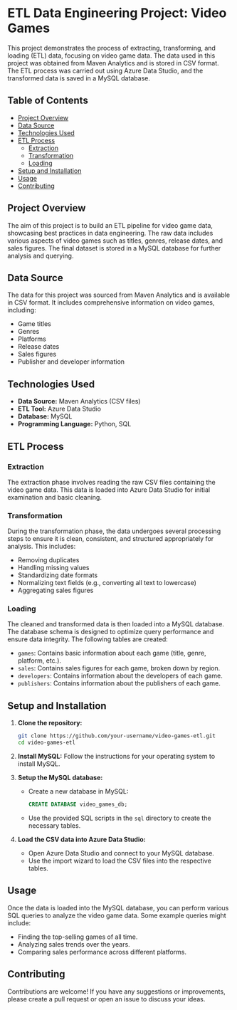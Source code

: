 # ETL Data Engineering Project: Video Games

This project demonstrates the process of extracting, transforming, and loading (ETL) data, focusing on video game data. The data used in this project was obtained from Maven Analytics and is stored in CSV format. The ETL process was carried out using Azure Data Studio, and the transformed data is saved in a MySQL database.

## Table of Contents

- [Project Overview](#project-overview)
- [Data Source](#data-source)
- [Technologies Used](#technologies-used)
- [ETL Process](#etl-process)
  - [Extraction](#extraction)
  - [Transformation](#transformation)
  - [Loading](#loading)
- [Setup and Installation](#setup-and-installation)
- [Usage](#usage)
- [Contributing](#contributing)

## Project Overview

The aim of this project is to build an ETL pipeline for video game data, showcasing best practices in data engineering. The raw data includes various aspects of video games such as titles, genres, release dates, and sales figures. The final dataset is stored in a MySQL database for further analysis and querying.

## Data Source

The data for this project was sourced from Maven Analytics and is available in CSV format. It includes comprehensive information on video games, including:

- Game titles
- Genres
- Platforms
- Release dates
- Sales figures
- Publisher and developer information

## Technologies Used

- **Data Source:** Maven Analytics (CSV files)
- **ETL Tool:** Azure Data Studio
- **Database:** MySQL
- **Programming Language:** Python, SQL

## ETL Process

### Extraction

The extraction phase involves reading the raw CSV files containing the video game data. This data is loaded into Azure Data Studio for initial examination and basic cleaning.

### Transformation

During the transformation phase, the data undergoes several processing steps to ensure it is clean, consistent, and structured appropriately for analysis. This includes:

- Removing duplicates
- Handling missing values
- Standardizing date formats
- Normalizing text fields (e.g., converting all text to lowercase)
- Aggregating sales figures

### Loading

The cleaned and transformed data is then loaded into a MySQL database. The database schema is designed to optimize query performance and ensure data integrity. The following tables are created:

- `games`: Contains basic information about each game (title, genre, platform, etc.).
- `sales`: Contains sales figures for each game, broken down by region.
- `developers`: Contains information about the developers of each game.
- `publishers`: Contains information about the publishers of each game.

## Setup and Installation

1. **Clone the repository:**
   ```bash
   git clone https://github.com/your-username/video-games-etl.git
   cd video-games-etl
   ```

2. **Install MySQL:**
   Follow the instructions for your operating system to install MySQL.

3. **Setup the MySQL database:**
   - Create a new database in MySQL:
     ```sql
     CREATE DATABASE video_games_db;
     ```
   - Use the provided SQL scripts in the `sql` directory to create the necessary tables.

4. **Load the CSV data into Azure Data Studio:**
   - Open Azure Data Studio and connect to your MySQL database.
   - Use the import wizard to load the CSV files into the respective tables.

## Usage

Once the data is loaded into the MySQL database, you can perform various SQL queries to analyze the video game data. Some example queries might include:

- Finding the top-selling games of all time.
- Analyzing sales trends over the years.
- Comparing sales performance across different platforms.

## Contributing

Contributions are welcome! If you have any suggestions or improvements, please create a pull request or open an issue to discuss your ideas.
